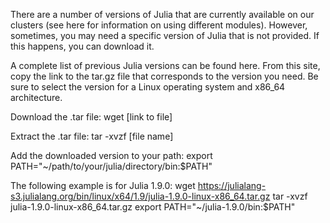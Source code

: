 There are a number of versions of Julia that are currently available on our clusters (see here for information on using different modules). However, sometimes, you may need a specific version of Julia that is not provided. If this happens, you can download it. 

A complete list of previous Julia versions can be found here. From this site, copy the link to the tar.gz file that corresponds to the version you need. Be sure to select the version for a Linux operating system and x86_64 architecture.

Download the .tar file:
wget [link to file]


Extract the .tar file:
tar -xvzf [file name]


Add the downloaded version to your path:
export PATH="~/path/to/your/julia/directory/bin:$PATH"


The following example is for Julia 1.9.0:
wget https://julialang-s3.julialang.org/bin/linux/x64/1.9/julia-1.9.0-linux-x86_64.tar.gz
tar -xvzf julia-1.9.0-linux-x86_64.tar.gz
export PATH="~/julia-1.9.0/bin:$PATH"


